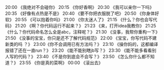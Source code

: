 20:00 《我绝对不会碰你》
20:15 《你好香啊》
20:30 《我可以亲你一下吗》
20:35 《好像有点热是不是》
20:40 《要不你把衣服脱了吧》
20:50 《你身体好软》
20:55 《可以抱着你吗》
21:00 《你太迷人了》
21:15 《什么？你也会写代码》
21:20 《啊？你代码运行不起来？》
21:23 《来，打开idea我教你》 
21:25 《什么？你代码命名怎么全是abc，注释呢？》
21:30 《没事，我帮你重构一下》
21:50 《没事的宝宝，你只是还不了解代码规范》
22:00 《宝宝，你写代码不建新类的吗 ？》
23:00《你不会调用已有方法吗？》
23:10 《操你妈的，这都编译报错了还在一直run？》
23:20 《能不能别瞎jb写？》
23:30 《能不能多看看别人写的代码？》
23:40 《不是你到底会不会写？》
23:50 《怎么你什么都不知道？》
23:55 《你是真的菜啊》
00:00 《滚出去》